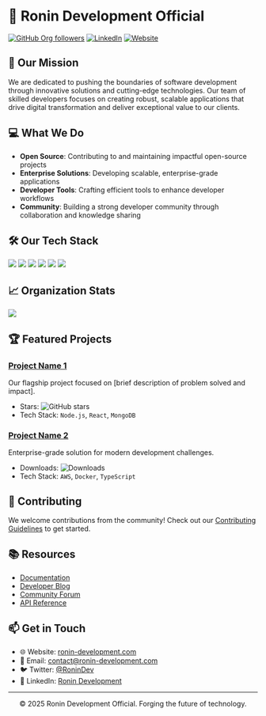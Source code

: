 # 🚀 Ronin Development Official

[![GitHub Org followers](https://img.shields.io/github/followers/Ronin-Development-Official?label=Follow&style=social)](https://github.com/Ronin-Development-Official)
[![LinkedIn](https://img.shields.io/badge/-LinkedIn-blue?style=flat&logo=Linkedin&logoColor=white)](https://linkedin.com/company/ronin-development)
[![Website](https://img.shields.io/badge/-Website-gray?style=flat&logo=google-chrome&logoColor=white)](https://ronin-development.com)

## 🎯 Our Mission
We are dedicated to pushing the boundaries of software development through innovative solutions and cutting-edge technologies. Our team of skilled developers focuses on creating robust, scalable applications that drive digital transformation and deliver exceptional value to our clients.

## 💻 What We Do
- **Open Source**: Contributing to and maintaining impactful open-source projects
- **Enterprise Solutions**: Developing scalable, enterprise-grade applications
- **Developer Tools**: Crafting efficient tools to enhance developer workflows
- **Community**: Building a strong developer community through collaboration and knowledge sharing

## 🛠️ Our Tech Stack
![](https://img.shields.io/badge/Backend-Node.js-informational?style=flat&logo=node.js&logoColor=white&color=2bbc8a)
![](https://img.shields.io/badge/Frontend-React-informational?style=flat&logo=react&logoColor=white&color=2bbc8a)
![](https://img.shields.io/badge/Cloud-AWS-informational?style=flat&logo=amazon-aws&logoColor=white&color=2bbc8a)
![](https://img.shields.io/badge/Database-MongoDB-informational?style=flat&logo=mongodb&logoColor=white&color=2bbc8a)
![](https://img.shields.io/badge/CI/CD-GitHub_Actions-informational?style=flat&logo=github-actions&logoColor=white&color=2bbc8a)
![](https://img.shields.io/badge/Container-Docker-informational?style=flat&logo=docker&logoColor=white&color=2bbc8a)

## 📈 Organization Stats

<a href="https://github.com/Ronin-Development-Official">
  <img align="center" src="https://github-readme-stats.vercel.app/api/top-langs/?username=Ronin-Development-Official&hide=java,html,tex&title_color=ffffff&text_color=c9cacc&icon_color=2bbc8a&bg_color=1d1f21&langs_count=6" />
</a>

## 🏆 Featured Projects

### [Project Name 1](https://github.com/Ronin-Development-Official/project1)
Our flagship project focused on [brief description of problem solved and impact]. 
- Stars: ![GitHub stars](https://img.shields.io/github/stars/Ronin-Development-Official/project1?style=social)
- Tech Stack: `Node.js`, `React`, `MongoDB`

### [Project Name 2](https://github.com/Ronin-Development-Official/project2)
Enterprise-grade solution for modern development challenges.
- Downloads: ![Downloads](https://img.shields.io/github/downloads/Ronin-Development-Official/project2/total)
- Tech Stack: `AWS`, `Docker`, `TypeScript`

## 🤝 Contributing
We welcome contributions from the community! Check out our [Contributing Guidelines](https://github.com/Ronin-Development-Official/.github/CONTRIBUTING.md) to get started.

## 📚 Resources
- [Documentation](https://docs.ronin-development.com)
- [Developer Blog](https://blog.ronin-development.com)
- [Community Forum](https://community.ronin-development.com)
- [API Reference](https://api.ronin-development.com)

## 📫 Get in Touch
- 🌐 Website: [ronin-development.com](https://ronin-development.com)
- 📧 Email: contact@ronin-development.com
- 🐦 Twitter: [@RoninDev](https://twitter.com/RoninDev)
- 💼 LinkedIn: [Ronin Development](https://linkedin.com/company/ronin-development)

---

<p align="center">© 2025 Ronin Development Official. Forging the future of technology.</p>
